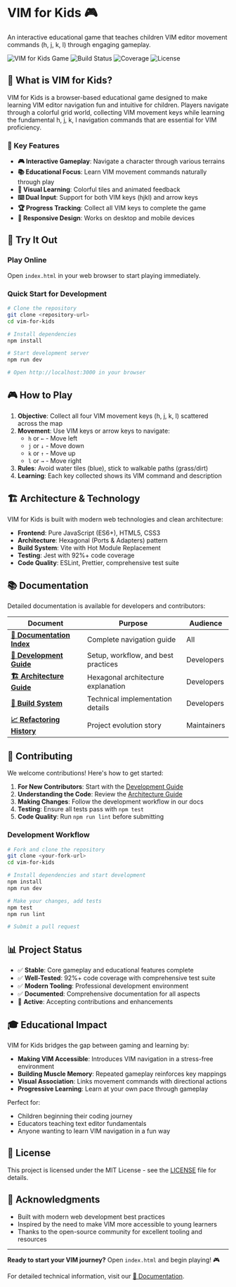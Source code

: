 # VIM for Kids 🎮

An interactive educational game that teaches children VIM editor movement commands (h, j, k, l) through engaging gameplay.

![VIM for Kids Game](https://img.shields.io/badge/Game-Educational-brightgreen) ![Build Status](https://img.shields.io/badge/Build-Passing-success) ![Coverage](https://img.shields.io/badge/Coverage-92%25-brightgreen) ![License](https://img.shields.io/badge/License-MIT-blue)

## 🎯 What is VIM for Kids?

VIM for Kids is a browser-based educational game designed to make learning VIM editor navigation fun and intuitive for children. Players navigate through a colorful grid world, collecting VIM movement keys while learning the fundamental h, j, k, l navigation commands that are essential for VIM proficiency.

### 🌟 Key Features

- **🎮 Interactive Gameplay**: Navigate a character through various terrains
- **📚 Educational Focus**: Learn VIM movement commands naturally through play
- **🎨 Visual Learning**: Colorful tiles and animated feedback
- **⌨️ Dual Input**: Support for both VIM keys (hjkl) and arrow keys
- **🏆 Progress Tracking**: Collect all VIM keys to complete the game
- **📱 Responsive Design**: Works on desktop and mobile devices

## 🚀 Try It Out

### Play Online

Open `index.html` in your web browser to start playing immediately.

### Quick Start for Development

```bash
# Clone the repository
git clone <repository-url>
cd vim-for-kids

# Install dependencies
npm install

# Start development server
npm run dev

# Open http://localhost:3000 in your browser
```

## 🎮 How to Play

1. **Objective**: Collect all four VIM movement keys (h, j, k, l) scattered across the map
2. **Movement**: Use VIM keys or arrow keys to navigate:
   - `h` or `←` - Move left
   - `j` or `↓` - Move down
   - `k` or `↑` - Move up
   - `l` or `→` - Move right
3. **Rules**: Avoid water tiles (blue), stick to walkable paths (grass/dirt)
4. **Learning**: Each key collected shows its VIM command and description

## 🏗️ Architecture & Technology

VIM for Kids is built with modern web technologies and clean architecture:

- **Frontend**: Pure JavaScript (ES6+), HTML5, CSS3
- **Architecture**: Hexagonal (Ports & Adapters) pattern
- **Build System**: Vite with Hot Module Replacement
- **Testing**: Jest with 92%+ code coverage
- **Code Quality**: ESLint, Prettier, comprehensive test suite

## 📚 Documentation

Detailed documentation is available for developers and contributors:

| Document                                                 | Purpose                             | Audience    |
| -------------------------------------------------------- | ----------------------------------- | ----------- |
| **[📖 Documentation Index](doc/README.md)**              | Complete navigation guide           | All         |
| **[🚀 Development Guide](doc/DEVELOPMENT.md)**           | Setup, workflow, and best practices | Developers  |
| **[🏗️ Architecture Guide](doc/ARCHITECTURE.md)**         | Hexagonal architecture explanation  | Developers  |
| **[🔧 Build System](doc/BUILD_SYSTEM_SUMMARY.md)**       | Technical implementation details    | Developers  |
| **[📈 Refactoring History](doc/REFACTORING_SUMMARY.md)** | Project evolution story             | Maintainers |

## 🤝 Contributing

We welcome contributions! Here's how to get started:

1. **For New Contributors**: Start with the [Development Guide](doc/DEVELOPMENT.md)
2. **Understanding the Code**: Review the [Architecture Guide](doc/ARCHITECTURE.md)
3. **Making Changes**: Follow the development workflow in our docs
4. **Testing**: Ensure all tests pass with `npm test`
5. **Code Quality**: Run `npm run lint` before submitting

### Development Workflow

```bash
# Fork and clone the repository
git clone <your-fork-url>
cd vim-for-kids

# Install dependencies and start development
npm install
npm run dev

# Make your changes, add tests
npm test
npm run lint

# Submit a pull request
```

## 📊 Project Status

- ✅ **Stable**: Core gameplay and educational features complete
- ✅ **Well-Tested**: 92%+ code coverage with comprehensive test suite
- ✅ **Modern Tooling**: Professional development environment
- ✅ **Documented**: Comprehensive documentation for all aspects
- 🔄 **Active**: Accepting contributions and enhancements

## 🎓 Educational Impact

VIM for Kids bridges the gap between gaming and learning by:

- **Making VIM Accessible**: Introduces VIM navigation in a stress-free environment
- **Building Muscle Memory**: Repeated gameplay reinforces key mappings
- **Visual Association**: Links movement commands with directional actions
- **Progressive Learning**: Learn at your own pace through gameplay

Perfect for:

- Children beginning their coding journey
- Educators teaching text editor fundamentals
- Anyone wanting to learn VIM navigation in a fun way

## 📄 License

This project is licensed under the MIT License - see the [LICENSE](LICENSE) file for details.

## 🙏 Acknowledgments

- Built with modern web development best practices
- Inspired by the need to make VIM more accessible to young learners
- Thanks to the open-source community for excellent tooling and resources

---

**Ready to start your VIM journey?** Open `index.html` and begin playing! 🎮

For detailed technical information, visit our [📖 Documentation](doc/README.md).
